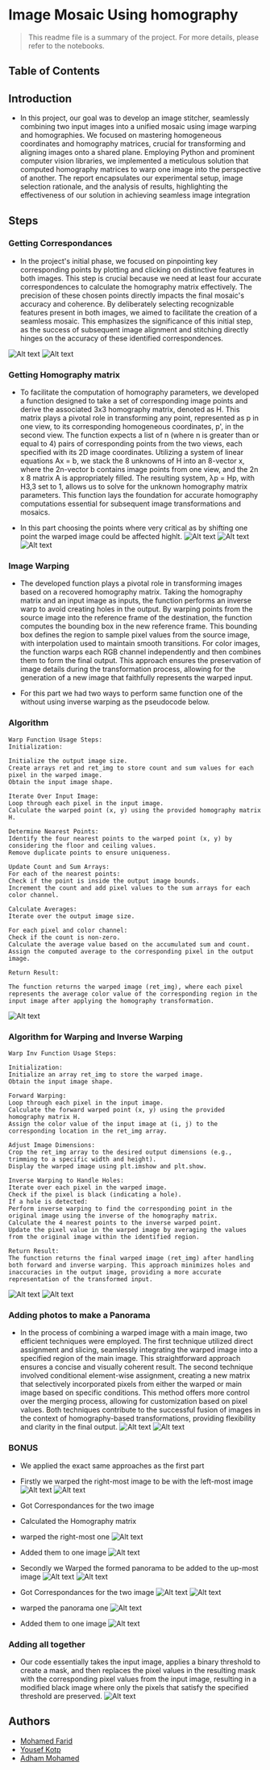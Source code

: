 # Image Mosaic Using homography

> This readme file is a summary of the project. For more details, please refer to the notebooks.

## Table of Contents



## Introduction
- In this project, our goal was to develop an image stitcher, seamlessly combining two input images into a unified mosaic using image warping and homographies. We focused on mastering homogeneous coordinates and homography matrices, crucial for transforming and aligning images onto a shared plane. Employing Python and prominent computer vision libraries, we implemented a meticulous solution that computed homography matrices to warp one image into the perspective of another. The report encapsulates our experimental setup, image selection rationale, and the analysis of results, highlighting the effectiveness of our solution in achieving seamless image integration

## Steps 
### Getting Correspondances
- In the project's initial phase, we focused on pinpointing key corresponding points by plotting and clicking on distinctive features in both images. This step is crucial because we need at least four accurate correspondences to calculate the homography matrix effectively. The precision of these chosen points directly impacts the final mosaic's accuracy and coherence. By deliberately selecting recognizable features present in both images, we aimed to facilitate the creation of a seamless mosaic. This emphasizes the significance of this initial step, as the success of subsequent image alignment and stitching directly hinges on the accuracy of these identified correspondences.

![Alt text](image.png)
![Alt text](image-1.png)



### Getting Homography matrix
- To facilitate the computation of homography parameters, we developed a function designed to take a set of corresponding image points and derive the associated 3x3 homography matrix, denoted as H. This matrix plays a pivotal role in transforming any point, represented as p in one view, to its corresponding homogeneous coordinates, p', in the second view. The function expects a list of n (where n is greater than or equal to 4) pairs of corresponding points from the two views, each specified with its 2D image coordinates. Utilizing a system of linear equations Ax = b, we stack the 8 unknowns of H into an 8-vector x, where the 2n-vector b contains image points from one view, and the 2n x 8 matrix A is appropriately filled. The resulting system, λp = Hp, with H3,3 set to 1, allows us to solve for the unknown homography matrix parameters. This function lays the foundation for accurate homography computations essential for subsequent image transformations and mosaics.

- In this part choosing the points where very critical as by shifting one point the warped image could be affected highlt.
![Alt text](image-4.png)
![Alt text](image-2.png)
![Alt text](image-3.png)


### Image Warping
- The developed function plays a pivotal role in transforming images based on a recovered homography matrix. Taking the homography matrix and an input image as inputs, the function performs an inverse warp to avoid creating holes in the output. By warping points from the source image into the reference frame of the destination, the function computes the bounding box in the new reference frame. This bounding box defines the region to sample pixel values from the source image, with interpolation used to maintain smooth transitions. For color images, the function warps each RGB channel independently and then combines them to form the final output. This approach ensures the preservation of image details during the transformation process, allowing for the generation of a new image that faithfully represents the warped input.


- For this part we had two ways to perform same function one of the without using inverse warping as the pseudocode below.
### Algorithm
```
Warp Function Usage Steps:
Initialization:

Initialize the output image size.
Create arrays ret and ret_img to store count and sum values for each pixel in the warped image.
Obtain the input image shape.

Iterate Over Input Image:
Loop through each pixel in the input image.
Calculate the warped point (x, y) using the provided homography matrix H.

Determine Nearest Points:
Identify the four nearest points to the warped point (x, y) by considering the floor and ceiling values.
Remove duplicate points to ensure uniqueness.

Update Count and Sum Arrays:
For each of the nearest points:
Check if the point is inside the output image bounds.
Increment the count and add pixel values to the sum arrays for each color channel.

Calculate Averages:
Iterate over the output image size.

For each pixel and color channel:
Check if the count is non-zero.
Calculate the average value based on the accumulated sum and count.
Assign the computed average to the corresponding pixel in the output image.

Return Result:

The function returns the warped image (ret_img), where each pixel represents the average color value of the corresponding region in the input image after applying the homography transformation.
```
![Alt text](image-16.png)

### Algorithm for Warping and Inverse Warping
```
Warp Inv Function Usage Steps:

Initialization:
Initialize an array ret_img to store the warped image.
Obtain the input image shape.

Forward Warping:
Loop through each pixel in the input image.
Calculate the forward warped point (x, y) using the provided homography matrix H.
Assign the color value of the input image at (i, j) to the corresponding location in the ret_img array.

Adjust Image Dimensions:
Crop the ret_img array to the desired output dimensions (e.g., trimming to a specific width and height).
Display the warped image using plt.imshow and plt.show.

Inverse Warping to Handle Holes:
Iterate over each pixel in the warped image.
Check if the pixel is black (indicating a hole).
If a hole is detected:
Perform inverse warping to find the corresponding point in the original image using the inverse of the homography matrix.
Calculate the 4 nearest points to the inverse warped point.
Update the pixel value in the warped image by averaging the values from the original image within the identified region.

Return Result:
The function returns the final warped image (ret_img) after handling both forward and inverse warping. This approach minimizes holes and inaccuracies in the output image, providing a more accurate representation of the transformed input.
```
![Alt text](image-7.png)
![Alt text](image-8.png)


### Adding photos to make a Panorama
- In the process of combining a warped image with a main image, two efficient techniques were employed. The first technique utilized direct assignment and slicing, seamlessly integrating the warped image into a specified region of the main image. This straightforward approach ensures a concise and visually coherent result. The second technique involved conditional element-wise assignment, creating a new matrix that selectively incorporated pixels from either the warped or main image based on specific conditions. This method offers more control over the merging process, allowing for customization based on pixel values. Both techniques contribute to the successful fusion of images in the context of homography-based transformations, providing flexibility and clarity in the final output.
![Alt text](image-9.png)
![Alt text](image-10.png)

### BONUS
- We applied the exact same approaches as the first part

- Firstly we warped the right-most image to be with the left-most image
![Alt text](image-11.png)
![Alt text](image-12.png)
- Got Correspondances for the two image
- Calculated the Homography matrix
- warped the right-most one
![Alt text](image-14.png)
- Added them to one image
![Alt text](image-15.png)


- Secondly we Warped the formed panorama to be added to the up-most image
![Alt text](image-17.png)
![Alt text](image-18.png)

- Got Correspondances for the two image
![Alt text](image-19.png)
![Alt text](image-20.png)

- warped the panorama one
![Alt text](image-21.png)

- Added them to one image
![Alt text](image-22.png)

### Adding all together
- Our code essentially takes the input image, applies a binary threshold to create a mask, and then replaces the pixel values in the resulting mask with the corresponding pixel values from the input image, resulting in a modified black image where only the pixels that satisfy the specified threshold are preserved.
![Alt text](images/2.png)




## Authors
- [Mohamed Farid](https://www.github.com/MohamedFarid612)
- [Yousef Kotp](https://www.github.com/yousefkotp)
- [Adham Mohamed](https://www.github.com/adhammohamed1)


